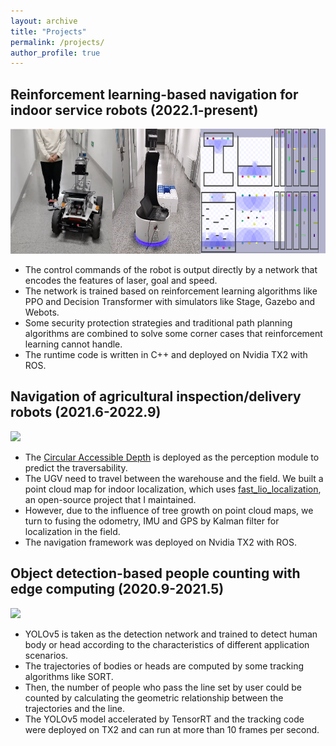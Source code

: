 ```yaml
---
layout: archive
title: "Projects"
permalink: /projects/
author_profile: true
---
```


## Reinforcement learning-based navigation for indoor service robots (2022.1-present)

<img src="/images/project_ugv.png" height="200x">

- The control commands of the robot is output directly by a network that encodes the features of laser, goal and speed.
- The network is trained based on reinforcement learning algorithms like PPO and Decision Transformer with simulators like Stage, Gazebo and Webots.
- Some security protection strategies and traditional path planning algorithms are combined to solve some corner cases that reinforcement learning cannot handle.
- The runtime code is written in C++ and deployed on Nvidia TX2 with ROS.

## Navigation of agricultural inspection/delivery robots  (2021.6-2022.9)

<img src="/images/project_agriculture.png" height="200x">

- The [Circular Accessible Depth](https://brucexsk.github.io/research/) is deployed as the perception module to predict the traversability.
- The UGV need to travel between the warehouse and the field. We built a point cloud map for indoor localization, which uses [fast_lio_localization](https://github.com/BruceXSK/fast_lio_localization), an open-source project that I maintained.
- However, due to the influence of tree growth on point cloud maps, we turn to fusing the odometry, IMU and GPS by Kalman filter for localization in the field.
- The navigation framework was deployed on Nvidia TX2 with ROS.

## Object detection-based people counting with edge computing (2020.9-2021.5)

<img src="/images/project_count.png" height="200x">

- YOLOv5 is taken as the detection network and trained to detect human body or head according to the characteristics of different application scenarios.
- The trajectories of bodies or heads are computed by some tracking algorithms like SORT.
- Then, the number of people who pass the line set by user could be counted by calculating the geometric relationship between the trajectories and the line.
- The YOLOv5 model accelerated by TensorRT and the tracking code were deployed on TX2 and can run at more than 10 frames per second.
